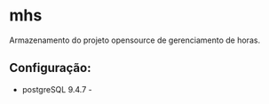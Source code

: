 # mhs
Armazenamento do projeto opensource de gerenciamento de horas.

## Configuração:

- postgreSQL 9.4.7 - 
